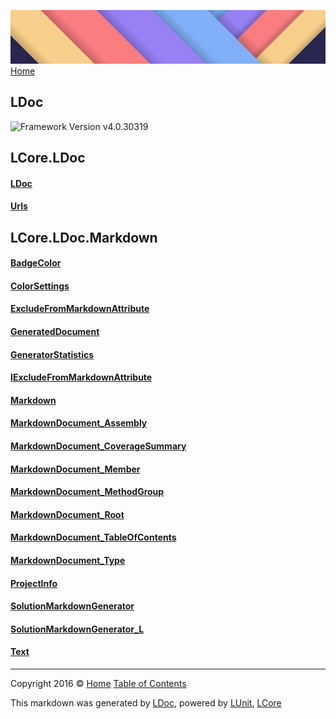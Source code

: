 ![](Content/LDoc-banner-small.png "")
[Home](../README.md)

## LDoc
![Framework Version v4.0.30319](http://b.repl.ca/v1/Framework-Version%20v4.0.30319-blue.png "")


LCore.LDoc
------

#### [LDoc](docs/LDoc.md)

#### [Urls](docs/Urls.md)

LCore.LDoc.Markdown
------

#### [BadgeColor](docs/BadgeColor.md)

#### [ColorSettings](docs/ColorSettings.md)

#### [ExcludeFromMarkdownAttribute](docs/ExcludeFromMarkdownAttribute.md)

#### [GeneratedDocument](docs/GeneratedDocument.md)

#### [GeneratorStatistics](docs/GeneratorStatistics.md)

#### [IExcludeFromMarkdownAttribute](docs/IExcludeFromMarkdownAttribute.md)

#### [Markdown](docs/Markdown.md)

#### [MarkdownDocument_Assembly](docs/MarkdownDocument_Assembly.md)

#### [MarkdownDocument_CoverageSummary](docs/MarkdownDocument_CoverageSummary.md)

#### [MarkdownDocument_Member](docs/MarkdownDocument_Member.md)

#### [MarkdownDocument_MethodGroup](docs/MarkdownDocument_MethodGroup.md)

#### [MarkdownDocument_Root](docs/MarkdownDocument_Root.md)

#### [MarkdownDocument_TableOfContents](docs/MarkdownDocument_TableOfContents.md)

#### [MarkdownDocument_Type](docs/MarkdownDocument_Type.md)

#### [ProjectInfo](docs/ProjectInfo.md)

#### [SolutionMarkdownGenerator](docs/SolutionMarkdownGenerator.md)

#### [SolutionMarkdownGenerator_L](docs/SolutionMarkdownGenerator_L.md)

#### [Text](docs/Text.md)



---

Copyright 2016 &copy; [Home](../README.md) [Table of Contents](../TableOfContents.md)

This markdown was generated by [LDoc](https://github.com/CodeSingularity/LDoc), powered by [LUnit](https://github.com/CodeSingularity/LUnit), [LCore](https://github.com/CodeSingularity/LCore)
